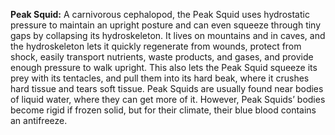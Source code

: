 **Peak Squid:** A carnivorous cephalopod, the Peak Squid uses hydrostatic pressure to maintain an upright posture and can even squeeze through tiny gaps by collapsing its hydroskeleton. It lives on mountains and in caves, and the hydroskeleton lets it quickly regenerate from wounds, protect from shock, easily transport nutrients, waste products, and gases, and provide enough pressure to walk upright. This also lets the Peak Squid squeeze its prey with its tentacles, and pull them into its hard beak, where it crushes hard tissue and tears soft tissue. Peak Squids are usually found near bodies of liquid water, where they can get more of it. However, Peak Squids’ bodies become rigid if frozen solid, but for their climate, their blue blood contains an antifreeze.